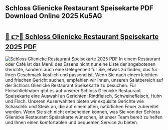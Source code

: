 ## Schloss Glienicke Restaurant Speisekarte PDF Download Online 2025 Ku5AG

# <h2><a href="http://gcblzof.nevu.top/?p=Schloss+Glienicke+Restaurant+Speisekarte">🔗 👉🔴 Schloss Glienicke Restaurant Speisekarte 2025 PDF</a></h2>

[![Schloss Glienicke Restaurant Speisekarte 2025 PDF](https://i.imgur.com/dBaPXMq.png)](http://gcblzof.nevu.top/?p=Schloss+Glienicke+Restaurant+Speisekarte)
In einem Restaurant oder Café ist das Menü des Essens nicht nur eine Liste der angebotenen Gerichte, sondern auch eine Gelegenheit für Sie, etwas zu finden, das für Ihren Geschmack köstlich und passend ist. Wenn Sie nach einem leichten und frischen Gericht suchen, empfehlen wir Ihnen, unseren Salatbereich auf der Schloss Glienicke Restaurant Speisekarte zu besuchen. Für Fleischliebhaber gibt es auf unserer Schloss Glienicke Restaurant Speisekarte eine Auswahl an Gerichten: Rindfleisch, Schweinefleisch, Huhn und Fisch. Unseren Auserwählten bieten wir exquisite Gerichte wie Schaschlik und Steak an, die auf einem alten, natürlichen Feuer zubereitet werden. Wenn Sie sich nicht entscheiden können, was Sie von der Schloss Glienicke Restaurant Speisekarte wünschen, ist unser Team bereit zu helfen und Ihnen einen komfortablen und bequemen Service zu bieten.
